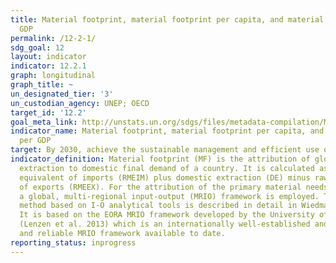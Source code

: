 ```yaml
---
title: Material footprint, material footprint per capita, and material footprint per
  GDP
permalink: /12-2-1/
sdg_goal: 12
layout: indicator
indicator: 12.2.1
graph: longitudinal
graph_title: ~
un_designated_tier: '3'
un_custodian_agency: UNEP; OECD
target_id: '12.2'
goal_meta_link: http://unstats.un.org/sdgs/files/metadata-compilation/Metadata-Goal-12.pdf
indicator_name: Material footprint, material footprint per capita, and material footprint
  per GDP
target: By 2030, achieve the sustainable management and efficient use of natural resources.
indicator_definition: Material footprint (MF) is the attribution of global material
  extraction to domestic final demand of a country. It is calculated as raw material
  equivalent of imports (RMEIM) plus domestic extraction (DE) minus raw material equivalents
  of exports (RMEEX). For the attribution of the primary material needs of final demand
  a global, multi-regional input-output (MRIO) framework is employed. The attribution
  method based on I-O analytical tools is described in detail in Wiedmann et al. 2015.
  It is based on the EORA MRIO framework developed by the University of Sydney, Australia
  (Lenzen et al. 2013) which is an internationally well-established and the most detailed
  and reliable MRIO framework available to date.
reporting_status: inprogress
---
```

